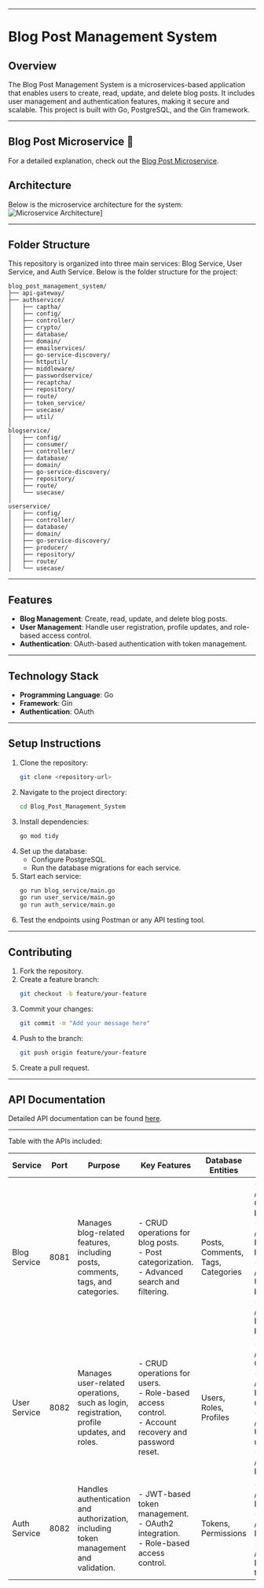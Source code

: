 
---

# Blog Post Management System  

## Overview  
The Blog Post Management System is a microservices-based application that enables users to create, read, update, and delete blog posts. It includes user management and authentication features, making it secure and scalable. This project is built with Go, PostgreSQL, and the Gin framework.  

---
## Blog Post Microservice 📝  

For a detailed explanation, check out the [Blog Post Microservice](https://medium.com/@semretb74/building-a-scalable-blog-management-system-with-microservices-architecture-4552763f9620).  


## Architecture  
Below is the microservice architecture for the system:
![Microservice Architecture](https://github.com/Simret101/Blog_Post_Management_System/blob/main/assets/microservice_architecture%20(3).jpg)]

---

## Folder Structure  

This repository is organized into three main services: Blog Service, User Service, and Auth Service. Below is the folder structure for the project:  

```plaintext
blog_post_management_system/
├── api-gateway/
├── authservice/
│   ├── captha/
│   ├── config/
│   ├── controller/
│   ├── crypto/
│   ├── database/
│   ├── domain/
│   ├── emailservices/
│   ├── go-service-discovery/
│   ├── httputil/
│   ├── middleware/
│   ├── passwordservice/
│   ├── recaptcha/
│   ├── repository/
│   ├── route/
│   ├── token_service/
│   ├── usecase/
│   ├── util/
│
blogservice/
│   ├── config/
│   ├── consumer/
│   ├── controller/
│   ├── database/
│   ├── domain/
│   ├── go-service-discovery/
│   ├── repository/
│   ├── route/
│   └── usecase/
│
userservice/
│   ├── config/
│   ├── controller/
│   ├── database/
│   ├── domain/
│   ├── go-service-discovery/
│   ├── producer/
│   ├── repository/
│   ├── route/
│   └── usecase/
```  

---

## Features  

- **Blog Management**: Create, read, update, and delete blog posts.  
- **User Management**: Handle user registration, profile updates, and role-based access control.  
- **Authentication**: OAuth-based authentication with token management.  

---

## Technology Stack  

- **Programming Language**: Go  
- **Framework**: Gin  
- **Authentication**: OAuth  

---

## Setup Instructions  

1. Clone the repository:  
   ```bash
   git clone <repository-url>
   ```  
2. Navigate to the project directory:  
   ```bash
   cd Blog_Post_Management_System
   ```  
3. Install dependencies:  
   ```bash
   go mod tidy
   ```  
4. Set up the database:  
   - Configure PostgreSQL.  
   - Run the database migrations for each service.  
5. Start each service:  
   ```bash
   go run blog_service/main.go  
   go run user_service/main.go  
   go run auth_service/main.go  
   ```  
6. Test the endpoints using Postman or any API testing tool.  

---

## Contributing  

1. Fork the repository.  
2. Create a feature branch:  
   ```bash
   git checkout -b feature/your-feature
   ```  
3. Commit your changes:  
   ```bash
   git commit -m "Add your message here"
   ```  
4. Push to the branch:  
   ```bash
   git push origin feature/your-feature
   ```  
5. Create a pull request.  

---

## API Documentation  

Detailed API documentation can be found [here](https://www.postman.com/blogposts/api-fest-nutrition/api/b3821248-5ee4-4a1b-aa5a-7ea179465db6/blog-post-management-api?action=share&creator=40134617).  

---


Table with the APIs included:

| Service        | Port | Purpose                                                                                   | Key Features                                                                                   | Database Entities                         | APIs                                                                                           |
|---------------------|----------|-----------------------------------------------------------------------------------------------|----------------------------------------------------------------------------------------------------|-----------------------------------------------|---------------------------------------------------------------------------------------------------|
| Blog Service    | 8081     | Manages blog-related features, including posts, comments, tags, and categories.              | - CRUD operations for blog posts.<br>- Post categorization.<br>- Advanced search and filtering.    | Posts, Comments, Tags, Categories    | - POST /blogs: Create a blog.<br>- GET /blogs/id: Retrieve a blog.<br>- PUT /blogs/id: Update a blog.<br>- DELETE /blogs/id: Delete a blog. |
| User Service    | 8082     | Manages user-related operations, such as login, registration, profile updates, and roles.    | - CRUD operations for users.<br>- Role-based access control.<br>- Account recovery and password reset. | Users, Roles, Profiles                 | - POST /users: Create user.<br>- GET /users/id: Retrieve user.<br>- PUT /users/id: Update user.<br>- DELETE /users/id: Delete user. |
| Auth Service    | 8082     | Handles authentication and authorization, including token management and validation.         | - JWT-based token management.<br>- OAuth2 integration.<br>- Role-based access control.             | Tokens, Permissions                      | - POST /auth/login: Log in.<br>- POST /auth/logout: Log out.<br>- POST /auth/token: Refresh token. |
